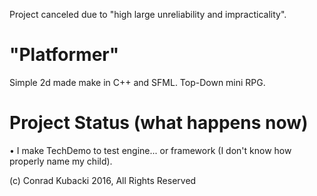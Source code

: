 Project canceled due to "high large unreliability and impracticality". 
# "Platformer"
Simple 2d made make in C++ and SFML. Top-Down mini RPG.
# Project Status (what happens now)

• I make TechDemo to test engine... or framework (I don't know how properly name my child).

(c) Conrad Kubacki 2016, All Rights Reserved
